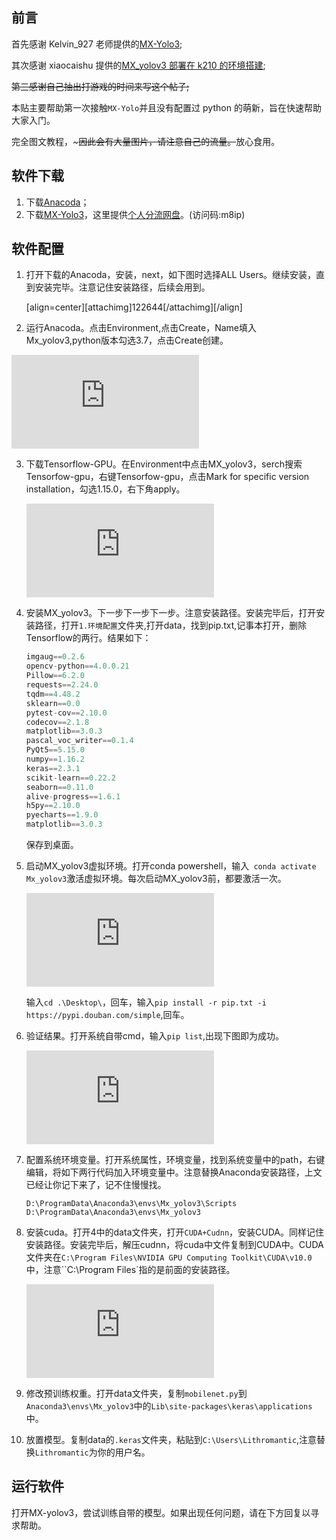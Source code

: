 ## 前言

首先感谢 Kelvin_927 老师提供的[MX-Yolo3](https://mc.dfrobot.com.cn/thread-308750-1-1.html);

其次感谢 xiaocaishu 提供的[MX_yolov3 部署在 k210 的环境搭建](https://cn.bbs.sipeed.com/d/516-mx-yolov3k210);

~~第三感谢自己抽出打游戏的时间来写这个帖子;~~

本贴主要帮助第一次接触`MX-Yolo`并且没有配置过 python 的萌新，旨在快速帮助大家入门。

完全图文教程，~~~因此会有大量图片，请注意自己的流量。~~放心食用。

## 软件下载

1. 下载[Anacoda](https://www.anaconda.com/products/individual)；
2. 下载[MX-Yolo3](https://mc.dfrobot.com.cn/thread-308750-1-1.html)，这里提供[个人分流网盘](https://cloud.189.cn/t/mYfYJnA73Uvi )。(访问码:m8ip)

## 软件配置

1. 打开下载的Anacoda，安装，next，如下图时选择ALL Users。继续安装，直到安装完毕。注意记住安装路径，后续会用到。

   [align=center][attachimg]122644[/attachimg][/align]

2. 运行Anacoda。点击Environment,点击Create，Name填入Mx_yolov3,python版本勾选3.7，点击Create创建。

![img](https://mc.dfrobot.com.cn/forum.php?mod=image&aid=122645&size=300x300&key=bf1bd1122ba51ae6&nocache=yes&type=fixnone)

3. 下载Tensorflow-GPU。在Environment中点击MX_yolov3，serch搜索Tensorfow-gpu，右键Tensorfow-gpu，点击Mark for specific version installation，勾选1.15.0，右下角apply。

   ![img](https://mc.dfrobot.com.cn/forum.php?mod=image&aid=122646&size=300x300&key=01453eb2afc1b630&nocache=yes&type=fixnone)

   

4. 安装MX_yolov3。下一步下一步下一步。注意安装路径。安装完毕后，打开安装路径，打开`1.环境配置`文件夹,打开data，找到pip.txt,记事本打开，删除Tensorflow的两行。结果如下：

   ```python
   imgaug==0.2.6
   opencv-python==4.0.0.21
   Pillow==6.2.0
   requests==2.24.0
   tqdm==4.48.2
   sklearn==0.0
   pytest-cov==2.10.0
   codecov==2.1.8
   matplotlib==3.0.3
   pascal_voc_writer==0.1.4
   PyQt5==5.15.0
   numpy==1.16.2
   keras==2.3.1
   scikit-learn==0.22.2
   seaborn==0.11.0
   alive-progress==1.6.1
   h5py==2.10.0
   pyecharts==1.9.0
   matplotlib==3.0.3
   ```

   保存到桌面。

5. 启动MX_yolov3虚拟环境。打开conda powershell，输入` conda activate Mx_yolov3`激活虚拟环境。每次启动MX_yolov3前，都要激活一次。

   ![img](https://mc.dfrobot.com.cn/forum.php?mod=image&aid=122647&size=300x300&key=250a0721abb91c48&nocache=yes&type=fixnone)

   输入`cd .\Desktop\`，回车，输入`pip install -r pip.txt -i https://pypi.douban.com/simple`,回车。

6. 验证结果。打开系统自带cmd，输入`pip list`,出现下图即为成功。

   ![img](https://mc.dfrobot.com.cn/forum.php?mod=image&aid=122648&size=300x300&key=7e1cb8c17f09c323&nocache=yes&type=fixnone)

7. 配置系统环境变量。打开系统属性，环境变量，找到系统变量中的path，右键编辑，将如下两行代码加入环境变量中。注意替换Anaconda安装路径，上文已经让你记下来了，记不住慢慢找。

   ```
   D:\ProgramData\Anaconda3\envs\Mx_yolov3\Scripts
   D:\ProgramData\Anaconda3\envs\Mx_yolov3
   ```

8. 安装cuda。打开4中的data文件夹，打开`CUDA+Cudnn`，安装CUDA。同样记住安装路径。安装完毕后，解压cudnn，将cuda中文件复制到CUDA中。CUDA文件夹在`C:\Program Files\NVIDIA GPU Computing Toolkit\CUDA\v10.0`中，注意``C:\Program Files`指的是前面的安装路径。

   ![img](https://mc.dfrobot.com.cn/forum.php?mod=image&aid=122649&size=300x300&key=9e4189a7d9220ccc&nocache=yes&type=fixnone)

9. 修改预训练权重。打开data文件夹，复制`mobilenet.py`到`Anaconda3\envs\Mx_yolov3`中的`Lib\site-packages\keras\applications`中。
10. 放置模型。复制data的`.keras`文件夹，粘贴到`C:\Users\Lithromantic`,注意替换`Lithromantic`为你的用户名。

## 运行软件

打开MX-yolov3，尝试训练自带的模型。如果出现任何问题，请在下方回复以寻求帮助。